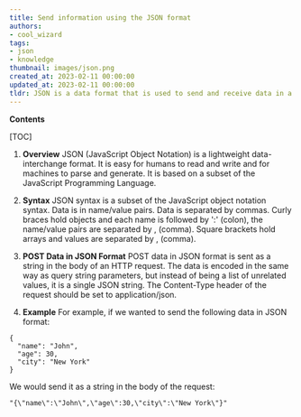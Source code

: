 ```yaml
---
title: Send information using the JSON format
authors:
- cool_wizard
tags:
- json
- knowledge
thumbnail: images/json.png
created_at: 2023-02-11 00:00:00
updated_at: 2023-02-11 00:00:00
tldr: JSON is a data format that is used to send and receive data in a structured format.
---
```


**Contents**

[TOC]

1. **Overview**
JSON (JavaScript Object Notation) is a lightweight data-interchange format. It is easy for humans to read and write and for machines to parse and generate. It is based on a subset of the JavaScript Programming Language.

2. **Syntax**
JSON syntax is a subset of the JavaScript object notation syntax. Data is in name/value pairs. Data is separated by commas. Curly braces hold objects and each name is followed by ':' (colon), the name/value pairs are separated by , (comma). Square brackets hold arrays and values are separated by , (comma).

3. **POST Data in JSON Format**
POST data in JSON format is sent as a string in the body of an HTTP request. The data is encoded in the same way as query string parameters, but instead of being a list of unrelated values, it is a single JSON string. The Content-Type header of the request should be set to application/json.

4. **Example**
For example, if we wanted to send the following data in JSON format:

```
{
  "name": "John",
  "age": 30,
  "city": "New York"
}
```

We would send it as a string in the body of the request:

```
"{\"name\":\"John\",\"age\":30,\"city\":\"New York\"}"
```
